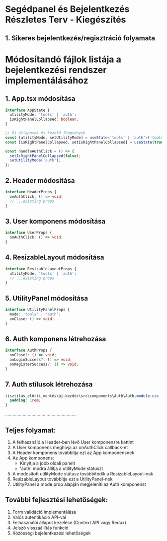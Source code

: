 # Segédpanel és Bejelentkezés Részletes Terv - Kiegészítés

## 1. Sikeres bejelentkezés/regisztráció folyamata

# Módosítandó fájlok listája a bejelentkezési rendszer implementálásához

## 1. App.tsx módosítása

```typescript
interface AppState {
  utilityMode: 'tools' | 'auth';
  isRightPanelCollapsed: boolean;
}

// Új állapotok és kezelő függvények
const [utilityMode, setUtilityMode] = useState<'tools' | 'auth'>('tools');
const [isRightPanelCollapsed, setIsRightPanelCollapsed] = useState(true);

const handleAuthClick = () => {
  setIsRightPanelCollapsed(false);
  setUtilityMode('auth');
};
```

## 2. Header módosítása

```typescript
interface HeaderProps {
  onAuthClick: () => void;
  // ...existing props
}
```

## 3. User komponens módosítása

```typescript
interface UserProps {
  onAuthClick: () => void;
}
```

## 4. ResizableLayout módosítása

```typescript
interface ResizableLayoutProps {
  utilityMode: 'tools' | 'auth';
  // ...existing props
}
```

## 5. UtilityPanel módosítása

```typescript
interface UtilityPanelProps {
  mode: 'tools' | 'auth';
  onClose: () => void;
}
```

## 6. Auth komponens létrehozása

```typescript
interface AuthProps {
  onClose?: () => void;
  onLoginSuccess?: () => void;
  onRegisterSuccess?: () => void;
}
```

## 7. Auth stílusok létrehozása

```css
tisztitás_elötti_mentés\új-kezdés\src\components\Auth\Auth.module.css .authContent {
  padding: 1rem;
}
```

.........................................................

## Teljes folyamat:

1. A felhasználó a Header-ben lévő User komponensre kattint
2. A User komponens meghívja az onAuthClick callback-et
3. A Header komponens továbbítja ezt az App komponensnek
4. Az App komponens:
   - Kinyitja a jobb oldali panelt
   - 'auth' módra állítja a utilityMode státuszt
5. A módosított utilityMode státusz továbbítódik a ResizableLayout-nak
6. ResizableLayout továbbítja ezt a UtilityPanel-nek
7. UtilityPanel a mode prop alapján megjeleníti az Auth komponenst

## További fejlesztési lehetőségek:

1. Form validáció implementálása
2. Valós autentikáció API-val
3. Felhasználói állapot kezelése (Context API vagy Redux)
4. Jelszó visszaállítás funkció
5. Közösségi bejelentkezési lehetőségek
